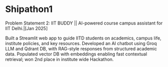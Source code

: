 # Shipathon1
Problem Statement 2: IIT BUDDY || AI-powered course campus assistant for IIT Delhi.|[Jan 2025]

Built a Streamlit web app to guide IITD students on academics, campus life, institute policies, and key resources.
Developed an AI chatbot using Groq LLM and Qdrant DB, with RAG-style responses from structured academic data.
Populated vector DB with embeddings enabling fast contextual retrieval; won 2nd place in institute wide Hackathon.

